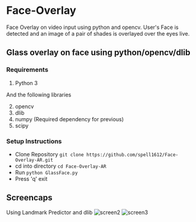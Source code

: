 # Face-Overlay
Face Overlay on video input using python and opencv.
User's Face is detected and an image of a pair of shades is overlayed over the eyes live.

## Glass overlay on face using python/opencv/dlib

### Requirements 
1. Python 3

And the following libraries

2. opencv 
3. dlib 
4. numpy (Required dependency for previous) 
5. scipy

### Setup Instructions 
* Clone Repository `git clone https://github.com/spell1612/Face-Overlay-AR.git` 
* cd into directory `cd Face-Overlay-AR` 
* Run `python GlassFace.py` 
* Press 'q' exit

## Screencaps
Using Landmark Predictor and dlib
![screen2](https://i.imgur.com/QDpSLSc.png)
![screen3](https://i.imgur.com/6J3dzpM.png)
